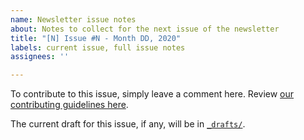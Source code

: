 ```yaml
---
name: Newsletter issue notes
about: Notes to collect for the next issue of the newsletter
title: "[N] Issue #N - Month DD, 2020"
labels: current issue, full issue notes
assignees: ''

---
```


To contribute to this issue, simply leave a comment here. Review [our contributing guidelines here](https://github.com/techworkersco/techworkersco.github.io/blob/master/.github/CONTRIBUTING.md).

The current draft for this issue, if any, will be in [`_drafts/`](https://github.com/techworkersco/techworkersco.github.io/tree/master/_drafts).
